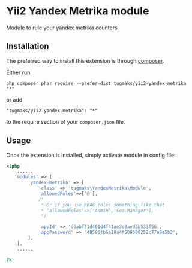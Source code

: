 Yii2 Yandex Metrika module
==========================
Module to rule your yandex metrika counters.

Installation
------------

The preferred way to install this extension is through [composer](http://getcomposer.org/download/).

Either run

```
php composer.phar require --prefer-dist tugmaks/yii2-yandex-metrika "*"
```

or add

```
"tugmaks/yii2-yandex-metrika": "*"
```

to the require section of your `composer.json` file.


Usage
-----

Once the extension is installed, simply activate module in config file:

```php
<?php
    ......
   'modules' => [
        'yandex-metrika' => [
            'class' => 'tugmaks\YandexMetrika\Module',
            'allowedRoles'=>['@'],
            /*
             * Or if you use RBAC roles something like that
             * 'allowedRoles'=>['Admin','Seo-Manager'],
             */

            'appId' => 'd6abf71d461d4f41ae3c8aed3b533f56',
            'appPassword' => '48596fb6a18a4f509596252c77a9e5b3',
        ],
    ],
    ......

?>
```